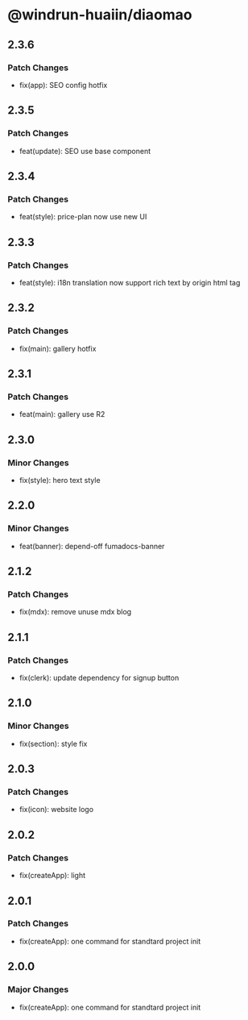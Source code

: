 # @windrun-huaiin/diaomao

## 2.3.6

### Patch Changes

- fix(app): SEO config hotfix

## 2.3.5

### Patch Changes

- feat(update): SEO use base component

## 2.3.4

### Patch Changes

- feat(style): price-plan now use new UI

## 2.3.3

### Patch Changes

- feat(style): i18n translation now support rich text by origin html tag

## 2.3.2

### Patch Changes

- fix(main): gallery hotfix

## 2.3.1

### Patch Changes

- feat(main): gallery use R2

## 2.3.0

### Minor Changes

- fix(style): hero text style

## 2.2.0

### Minor Changes

- feat(banner): depend-off fumadocs-banner

## 2.1.2

### Patch Changes

- fix(mdx): remove unuse mdx blog

## 2.1.1

### Patch Changes

- fix(clerk): update dependency for signup button

## 2.1.0

### Minor Changes

- fix(section): style fix

## 2.0.3

### Patch Changes

- fix(icon): website logo

## 2.0.2

### Patch Changes

- fix(createApp): light

## 2.0.1

### Patch Changes

- fix(createApp): one command for standtard project init

## 2.0.0

### Major Changes

- fix(createApp): one command for standtard project init
